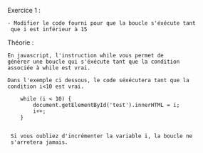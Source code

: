 Exercice 1 :

    - Modifier le code fourni pour que la boucle s'éxécute tant
     que i est inférieur à 15


Théorie :

    En javascript, l'instruction while vous permet de
    générer une boucle qui s'éxécute tant que la condition 
    associée à while est vrai.

    Dans l'exemple ci dessous, le code séxécutera tant que la 
    condition i<10 est vrai.

        while (i < 10) {
            document.getElementById('test').innerHTML = i;
            i++;
        }


     Si vous oubliez d'incrémenter la variable i, la boucle ne 
     s'arretera jamais.







